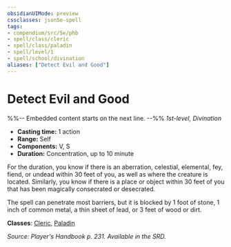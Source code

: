```yaml
---
obsidianUIMode: preview
cssclasses: json5e-spell
tags:
- compendium/src/5e/phb
- spell/class/cleric
- spell/class/paladin
- spell/level/1
- spell/school/divination
aliases: ["Detect Evil and Good"]
---
```

# Detect Evil and Good
%%-- Embedded content starts on the next line. --%%
*1st-level, Divination*  

- **Casting time:** 1 action
- **Range:** Self
- **Components:** V, S
- **Duration:** Concentration, up to 10 minute

For the duration, you know if there is an aberration, celestial, elemental, fey, fiend, or undead within 30 feet of you, as well as where the creature is located. Similarly, you know if there is a place or object within 30 feet of you that has been magically consecrated or desecrated.

The spell can penetrate most barriers, but it is blocked by 1 foot of stone, 1 inch of common metal, a thin sheet of lead, or 3 feet of wood or dirt.

**Classes**: [Cleric](cleric.md), [Paladin](paladin.md)

*Source: Player's Handbook p. 231. Available in the SRD.*